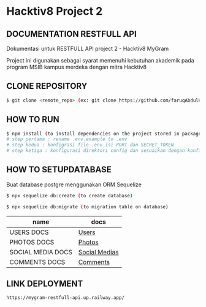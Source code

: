 # Hacktiv8 Project 2

## DOCUMENTATION RESTFULL API
<p> Dokumentasi untuk RESTFULL API project 2 - Hacktiv8 MyGram </p>

<p> Project ini digunakan sebagai syarat memenuhi kebutuhan akademik pada program MSIB kampus merdeka dengan mitra Hacktiv8 </p>

## CLONE REPOSITORY
```bash
$ git clone <remote_repo> (ex: git clone https://github.com/faruqAbdulHakim/hacktiv8-project2)
```

## HOW TO RUN

```bash
$ npm install (to install dependencies on the project stored in package.json)
# step pertama : rename .env.example to .env
# step kedua : konfigrasi file .env isi PORT dan SECRET_TOKEN 
# step ketiga : konfigurasi direktori config dan sesuaikan dengan konfigurasi postgre pada device masing-masing
```

## HOW TO SETUPDATABASE
<p>Buat database postgre menggunakan ORM Sequelize</p>

```bash
$ npx sequelize db:create (to create database)
```
```bash
$ npx sequelize db:migrate (to migration table on database)
```

| name              | docs                              |
| --------------    | --------------------------------- |
| USERS DOCS        | [Users](./docs/users.md)          |
| PHOTOS DOCS       | [Photos](./docs/photos.md)        |
| SOCIAL MEDIA DOCS | [Social Medias](./docs/socialMedia.md)   |
| COMMENTS DOCS     | [Comments](./docs/comments.md)      |

## LINK DEPLOYMENT
```bash
https://mygram-restfull-api.up.railway.app/
```